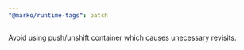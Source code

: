 ```yaml
---
"@marko/runtime-tags": patch
---
```


Avoid using push/unshift container which causes unecessary revisits.
